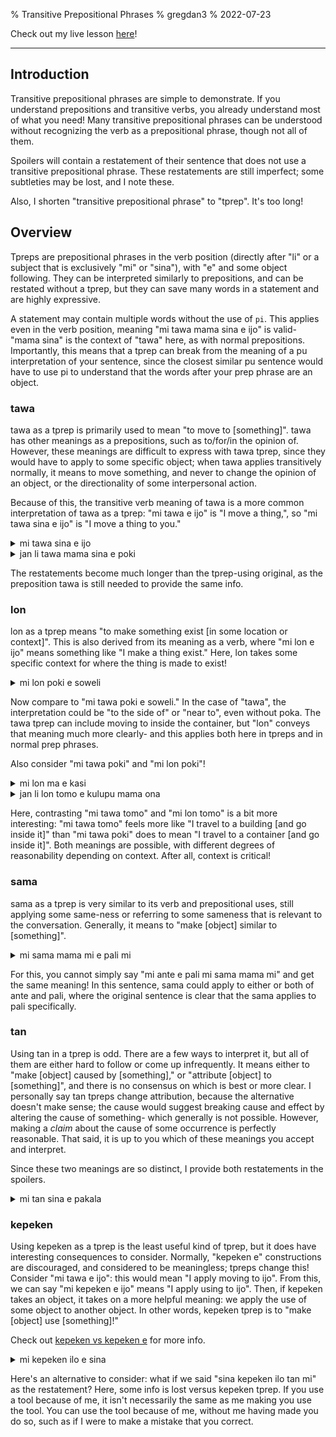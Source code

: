 % Transitive Prepositional Phrases
% gregdan3
% 2022-07-23

Check out my live lesson [here](https://youtu.be/NpcoCeNOptc)!

---

## Introduction

Transitive prepositional phrases are simple to demonstrate. If you understand
prepositions and transitive verbs, you already understand most of what you
need! Many transitive prepositional phrases can be understood without recognizing the verb as a prepositional phrase, though not all of them.

Spoilers will contain a restatement of their sentence that does not use a transitive prepositional phrase.
These restatements are still imperfect; some subtleties may be lost, and I note these.

Also, I shorten "transitive prepositional phrase" to "tprep". It's too long!

## Overview

Tpreps are prepositional phrases in the verb position (directly after "li" or a subject that is exclusively "mi" or "sina"), with "e" and some object following. They can be interpreted similarly to prepositions, and can be restated without a tprep, but they can save many words in a statement and are highly expressive.

A statement may contain multiple words without the use of `pi`. This applies even in the verb position, meaning "mi tawa mama sina e ijo" is valid- "mama sina" is the context of "tawa" here, as with normal prepositions. Importantly, this means that a tprep can break from the meaning of a pu interpretation of your sentence, since the closest similar pu sentence would have to use pi to understand that the words after your prep phrase are an object.

### tawa

tawa as a tprep is primarily used to mean "to move to [something]".
tawa has other meanings as a prepositions, such as
to/for/in the opinion of. However, these meanings are difficult to express with tawa
tprep, since they would have to apply to some specific object; when tawa applies transitively normally, it means to move something, and never to change the opinion of an object, or the directionality of some interpersonal action.

Because of this, the transitive verb meaning of tawa is a more common interpretation of tawa as a tprep: "mi tawa e ijo" is "I move a thing,", so "mi tawa sina e ijo" is "I move a thing to you."

<details><summary> mi tawa sina e ijo </summary>
mi pana e ijo tawa sina

mi tawa e ijo tawa poka sina

</details>

<details><summary> jan li tawa mama sina e poki </summary>
jan li pana e poki tawa mama sina

jan li tawa e poki tawa poka pi mama sina

</details>

The restatements become much longer than the tprep-using original, as the preposition tawa is still needed to provide the same info.

### lon

lon as a tprep means "to make something exist [in some location or context]". This is also derived from its meaning as a verb, where "mi lon e ijo" means something like "I make a thing exist." Here, lon takes some specific context for where the thing is made to exist!

<details><summary> mi lon poki e soweli </summary>
mi pana e soweli tawa poki.

mi poki e soweli.

</details>

Now compare to "mi tawa poki e soweli." In the case of "tawa", the interpretation could be "to the side of" or "near to", even without poka. The tawa tprep can include moving to inside the container, but "lon" conveys that meaning much more clearly- and this applies both here in tpreps and in normal prep phrases.

Also consider "mi tawa poki" and "mi lon poki"!

<details><summary> mi lon ma e kasi </summary>
mi pana e kasi tawa ma
</details>

<details><summary> jan li lon tomo e kulupu mama ona </summary>
jan li tawa e kulupu mama pona tawa tomo
</details>

Here, contrasting "mi tawa tomo" and "mi lon tomo" is a bit more interesting: "mi tawa tomo" feels more like "I travel to a building [and go inside it]" than "mi tawa poki" does to mean "I travel to a container [and go inside it]". Both meanings are possible, with different degrees of reasonability depending on context. After all, context is critical!

### sama

sama as a tprep is very similar to its verb and prepositional uses, still applying some same-ness or referring to some sameness that is relevant to the conversation. Generally, it means to "make [object] similar to [something]".

<details><summary> mi sama mama mi e pali mi </summary>
mi ante e pali mi tawa ni: mi pali sama mama mi
</details>

For this, you cannot simply say "mi ante e pali mi sama mama mi" and get the same meaning! In this sentence, sama could apply to either or both of ante and pali, where the original sentence is clear that the sama applies to pali specifically.

### tan

Using tan in a tprep is odd. There are a few ways to interpret it, but all of them are either hard to follow or come up infrequently. It means either to "make [object] caused by [something]," or "attribute [object] to [something]", and there is no consensus on which is best or more clear. I personally say tan tpreps change attribution, because the alternative doesn't make sense; the cause would suggest breaking cause and effect by altering the cause of something- which generally is not possible. However, making a _claim_ about the cause of some occurrence is perfectly reasonable. That said, it is up to you which of these meanings you accept and interpret.

Since these two meanings are so distinct, I provide both restatements in the spoilers.

<details><summary> mi tan sina e pakala </summary>

mi toki e ni: sina tan e pakala

mi ante e tan pakala tawa sina

</details>

### kepeken

Using kepeken as a tprep is the least useful kind of tprep, but it does have interesting consequences to consider. Normally, "kepeken e" constructions are discouraged, and considered to be meaningless; tpreps change this! Consider "mi tawa e ijo": this would mean "I apply moving to ijo". From this, we can say "mi kepeken e ijo" means "I apply using to ijo". Then, if kepeken takes an object, it takes on a more helpful meaning: we apply the use of some object to another object. In other words, kepeken tprep is to "make [object] use [something]!"

Check out [kepeken vs kepeken e](./kepeken.html) for more info.

<details><summary> mi kepeken ilo e sina</summary>
mi ni e sina: sina kepeken ilo
</details>

Here's an alternative to consider: what if we said "sina kepeken ilo tan mi" as the restatement? Here, some info is lost versus kepeken tprep. If you use a tool because of me, it isn't necessarily the same as me making you use the tool. You can use the tool because of me, without me having made you do so, such as if I were to make a mistake that you correct.
